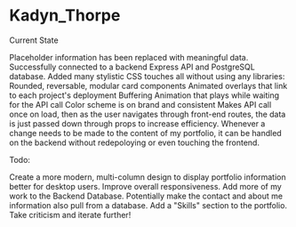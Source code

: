 # Kadyn_Thorpe # 

Current State

Placeholder information has been replaced with meaningful data.
Successfully connected to a backend Express API and PostgreSQL database.
Added many stylistic CSS touches all without using any libraries:
Rounded, reversable, modular card components
Animated overlays that link to each project's deployment
Buffering Animation that plays while waiting for the API call
Color scheme is on brand and consistent
Makes API call once on load, then as the user navigates through front-end routes, the data is just passed down through props to increase efficiency.
Whenever a change needs to be made to the content of my portfolio, it can be handled on the backend without redepoloying or even touching the frontend.


Todo:

Create a more modern, multi-column design to display portfolio information better for desktop users.
Improve overall responsiveness.
Add more of my work to the Backend Database.
Potentially make the contact and about me information also pull from a database.
Add a "Skills" section to the portfolio.
Take criticism and iterate further!
